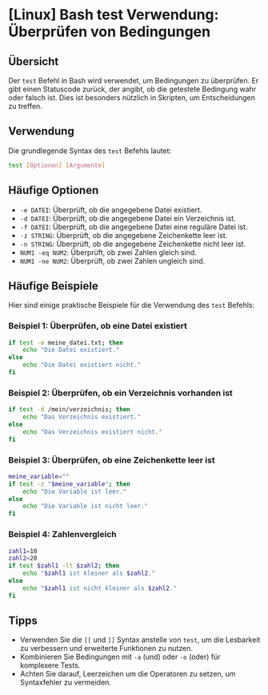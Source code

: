 # [Linux] Bash test Verwendung: Überprüfen von Bedingungen

## Übersicht
Der `test` Befehl in Bash wird verwendet, um Bedingungen zu überprüfen. Er gibt einen Statuscode zurück, der angibt, ob die getestete Bedingung wahr oder falsch ist. Dies ist besonders nützlich in Skripten, um Entscheidungen zu treffen.

## Verwendung
Die grundlegende Syntax des `test` Befehls lautet:

```bash
test [Optionen] [Argumente]
```

## Häufige Optionen
- `-e DATEI`: Überprüft, ob die angegebene Datei existiert.
- `-d DATEI`: Überprüft, ob die angegebene Datei ein Verzeichnis ist.
- `-f DATEI`: Überprüft, ob die angegebene Datei eine reguläre Datei ist.
- `-z STRING`: Überprüft, ob die angegebene Zeichenkette leer ist.
- `-n STRING`: Überprüft, ob die angegebene Zeichenkette nicht leer ist.
- `NUM1 -eq NUM2`: Überprüft, ob zwei Zahlen gleich sind.
- `NUM1 -ne NUM2`: Überprüft, ob zwei Zahlen ungleich sind.

## Häufige Beispiele
Hier sind einige praktische Beispiele für die Verwendung des `test` Befehls:

### Beispiel 1: Überprüfen, ob eine Datei existiert
```bash
if test -e meine_datei.txt; then
    echo "Die Datei existiert."
else
    echo "Die Datei existiert nicht."
fi
```

### Beispiel 2: Überprüfen, ob ein Verzeichnis vorhanden ist
```bash
if test -d /mein/verzeichnis; then
    echo "Das Verzeichnis existiert."
else
    echo "Das Verzeichnis existiert nicht."
fi
```

### Beispiel 3: Überprüfen, ob eine Zeichenkette leer ist
```bash
meine_variable=""
if test -z "$meine_variable"; then
    echo "Die Variable ist leer."
else
    echo "Die Variable ist nicht leer."
fi
```

### Beispiel 4: Zahlenvergleich
```bash
zahl1=10
zahl2=20
if test $zahl1 -lt $zahl2; then
    echo "$zahl1 ist kleiner als $zahl2."
else
    echo "$zahl1 ist nicht kleiner als $zahl2."
fi
```

## Tipps
- Verwenden Sie die `[[` und `]]` Syntax anstelle von `test`, um die Lesbarkeit zu verbessern und erweiterte Funktionen zu nutzen.
- Kombinieren Sie Bedingungen mit `-a` (und) oder `-o` (oder) für komplexere Tests.
- Achten Sie darauf, Leerzeichen um die Operatoren zu setzen, um Syntaxfehler zu vermeiden.